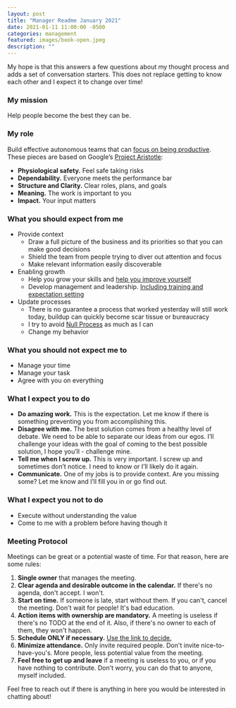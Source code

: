 ```yaml
---
layout: post
title: "Manager Readme January 2021"
date: 2021-01-11 11:00:00 -0500
categories: management
featured: images/book-open.jpeg
description: ""
---
```


My hope is that this answers a few questions about my thought process and adds a set of conversation starters. This does not replace getting to know each other and I expect it to change over time!

### My mission
Help people become the best they can be.

### My role
Build effective autonomous teams that can [focus on being productive][focus_productivity]. These pieces are based on Google’s [Project Aristotle][aristotle]:
- **Physiological safety.** Feel safe taking risks
- **Dependability.** Everyone meets the performance bar
- **Structure and Clarity.** Clear roles, plans, and goals
- **Meaning.** The work is important to you
- **Impact.** Your input matters

### What you should expect from me
- Provide context
  - Draw a full picture of the business and its priorities so that you can make good decisions
  - Shield the team from people trying to diver out attention and focus
  - Make relevant information easily discoverable
- Enabling growth
  - Help you grow your skills and [help you improve yourself][improve_yourself]
  - Develop management and leadership. [Including training and expectation setting][expectation_setting]
- Update processes
  - There is no guarantee a process that worked yesterday will still work today, buildup can quickly become scar tissue or bureaucracy
  - I try to avoid [Null Process][null_process] as much as I can
  - Change my behavior

### What you should not expect me to
- Manage your time
- Manage your task
- Agree with you on everything

### What I expect you to do
- **Do amazing work.** This is the expectation. Let me know if there is something preventing you from accomplishing this.
- **Disagree with me.** The best solution comes from a healthy level of debate. We need to be able to separate our ideas from our egos. I’ll challenge your ideas with the goal of coming to the best possible solution, I hope you’ll - challenge mine.
- **Tell me when I screw up.** This is very important. I screw up and sometimes don’t notice. I need to know or I’ll likely do it again.
- **Communicate.** One of my jobs is to provide context. Are you missing some? Let me know and I’ll fill you in or go find out.

### What I expect you not to do
- Execute without understanding the value
- Come to me with a problem before having though it

### Meeting Protocol
Meetings can be great or a potential waste of time. For that reason, here are some rules:

1. **Single owner** that manages the meeting.
1. **Clear agenda and desirable outcome in the calendar.** If there's no agenda, don't accept. I won't.
1. **Start on time.** If someone is late, start without them. If you can't, cancel the meeting. Don't wait for people! It's bad education.
1. **Action items with ownership are mandatory.** A meeting is useless if there's no TODO at the end of it. Also, if there's no owner to each of them, they won't happen.
1. **Schedule ONLY if necessary.** [Use the link to decide.][meeting_guide]
1. **Minimize attendance.** Only invite required people. Don't invite nice-to-have-you's. More people, less potential value from the meeting.
1. **Feel free to get up and leave** if a meeting is useless to you, or if you have nothing to contribute. Don't worry, you can do that to anyone, myself included.


Feel free to reach out if there is anything in here you would be interested in chatting about!


[focus_productivity]: https://hbr.org/2017/03/great-companies-obsess-over-productivity-not-efficiency
[aristotle]: https://rework.withgoogle.com/print/guides/5721312655835136/
[improve_yourself]: https://www.brainpickings.org/2013/05/09/daniel-pink-drive-rsa-motivation/
[expectation_setting]: http://sysadvent.blogspot.com/2016/12/day-16-trained-engineers-overnight.html
[null_process]: https://www.kateheddleston.com/blog/the-null-process
[meeting_guide]: https://hbr.org/2015/03/do-you-really-need-to-hold-that-meeting
